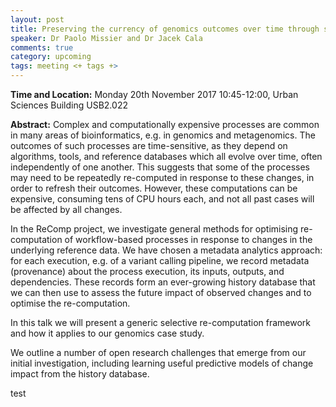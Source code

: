 ```yaml
---
layout: post
title: Preserving the currency of genomics outcomes over time through selective re-computation&#58; techniques, initial findings, and open challenges
speaker: Dr Paolo Missier and Dr Jacek Cala
comments: true
category: upcoming
tags: meeting <+ tags +>
---
```


__Time and Location:__ Monday 20th November 2017 10:45-12:00, Urban Sciences Building USB2.022
 
__Abstract:__
Complex and computationally expensive processes are common in many areas of bioinformatics, e.g. in genomics and metagenomics. The outcomes of such processes are time-sensitive, as they depend on algorithms, tools, and reference databases which all evolve over time, often independently of one another.  This suggests that some of the processes may need to be repeatedly re-computed in response  to these changes, in order to refresh their outcomes. However, these computations can be expensive, consuming tens of CPU hours each, and not all past cases will be affected by all changes.

In the ReComp project, we investigate general methods for optimising re-computation of workflow-based processes in response to changes in the underlying reference data. We have chosen a metadata analytics  approach: for each execution, e.g. of a variant calling pipeline, we record metadata (provenance) about the process execution, its inputs, outputs, and dependencies.  These records form an ever-growing history database that we can then use to assess the future impact of observed changes and to optimise the re-computation.

In this talk we will present a generic selective re-computation framework and how it applies to our genomics case study.

We outline a number of open research challenges that emerge from our initial investigation, including learning useful predictive models of change impact from the history database. 

test
